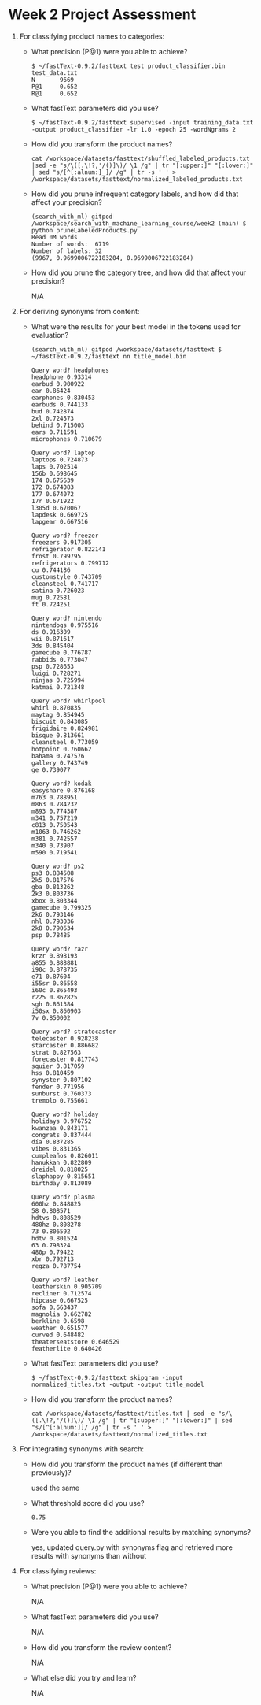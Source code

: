 # Week 2 Project Assessment

1. For classifying product names to categories:

    - What precision (P@1) were you able to achieve?

        ```
        $ ~/fastText-0.9.2/fasttext test product_classifier.bin test_data.txt 
        N       9669
        P@1     0.652
        R@1     0.652
        ```

    - What fastText parameters did you use?

        ```
        $ ~/fastText-0.9.2/fasttext supervised -input training_data.txt -output product_classifier -lr 1.0 -epoch 25 -wordNgrams 2
        ```

    - How did you transform the product names?

        ```
        cat /workspace/datasets/fasttext/shuffled_labeled_products.txt |sed -e "s/\([.\!?,'/()]\)/ \1 /g" | tr "[:upper:]" "[:lower:]" | sed "s/[^[:alnum:]_]/ /g" | tr -s ' ' > /workspace/datasets/fasttext/normalized_labeled_products.txt
        ```

    - How did you prune infrequent category labels, and how did that affect your precision?

        ```
        (search_with_ml) gitpod /workspace/search_with_machine_learning_course/week2 (main) $ python pruneLabeledProducts.py 
        Read 0M words
        Number of words:  6719
        Number of labels: 32
        (9967, 0.9699006722183204, 0.9699006722183204)
        ```

    - How did you prune the category tree, and how did that affect your precision?

        N/A

2. For deriving synonyms from content:

    - What were the results for your best model in the tokens used for evaluation?

        ```
        (search_with_ml) gitpod /workspace/datasets/fasttext $ ~/fastText-0.9.2/fasttext nn title_model.bin 

        Query word? headphones
        headphone 0.93314
        earbud 0.900922
        ear 0.86424
        earphones 0.830453
        earbuds 0.744133
        bud 0.742874
        2xl 0.724573
        behind 0.715003
        ears 0.711591
        microphones 0.710679

        Query word? laptop
        laptops 0.724873
        laps 0.702514
        156b 0.698645
        174 0.675639
        172 0.674083
        177 0.674072
        17r 0.671922
        l305d 0.670067
        lapdesk 0.669725
        lapgear 0.667516

        Query word? freezer
        freezers 0.917305
        refrigerator 0.822141
        frost 0.799795
        refrigerators 0.799712
        cu 0.744186
        customstyle 0.743709
        cleansteel 0.741717
        satina 0.726023
        mug 0.72581
        ft 0.724251

        Query word? nintendo
        nintendogs 0.975516
        ds 0.916309
        wii 0.871617
        3ds 0.845404
        gamecube 0.776787
        rabbids 0.773047
        psp 0.728653
        luigi 0.728271
        ninjas 0.725994
        katmai 0.721348

        Query word? whirlpool
        whirl 0.870835
        maytag 0.854945
        biscuit 0.843085
        frigidaire 0.824981
        bisque 0.813661
        cleansteel 0.773059
        hotpoint 0.760662
        bahama 0.747576
        gallery 0.743749
        ge 0.739077

        Query word? kodak
        easyshare 0.876168
        m763 0.788951
        m863 0.784232
        m893 0.774387
        m341 0.757219
        c813 0.750543
        m1063 0.746262
        m381 0.742557
        m340 0.73907
        m590 0.719541

        Query word? ps2
        ps3 0.884508
        2k5 0.817576
        gba 0.813262
        2k3 0.803736
        xbox 0.803344
        gamecube 0.799325
        2k6 0.793146
        nhl 0.793036
        2k8 0.790634
        psp 0.78485

        Query word? razr
        krzr 0.898193
        a855 0.888881
        i90c 0.878735
        e71 0.87604
        i55sr 0.86558
        i60c 0.865493
        r225 0.862825
        sgh 0.861384
        i50sx 0.860903
        7v 0.850002

        Query word? stratocaster
        telecaster 0.928238
        starcaster 0.886682
        strat 0.827563
        forecaster 0.817743
        squier 0.817059
        hss 0.810459
        synyster 0.807102
        fender 0.771956
        sunburst 0.760373
        tremolo 0.755661

        Query word? holiday
        holidays 0.976752
        kwanzaa 0.843171
        congrats 0.837444
        día 0.837285
        vibes 0.831365
        cumpleaños 0.826011
        hanukkah 0.822809
        dreidel 0.818025
        slaphappy 0.815651
        birthday 0.813089

        Query word? plasma
        600hz 0.848825
        58 0.808571
        hdtvs 0.808529
        480hz 0.808278
        73 0.806592
        hdtv 0.801524
        63 0.798324
        480p 0.79422
        xbr 0.792713
        regza 0.787754

        Query word? leather
        leatherskin 0.905709
        recliner 0.712574
        hipcase 0.667525
        sofa 0.663437
        magnolia 0.662782
        berkline 0.6598
        weather 0.651577
        curved 0.648482
        theaterseatstore 0.646529
        featherlite 0.640426
        ```

    - What fastText parameters did you use?

        ```
        $ ~/fastText-0.9.2/fasttext skipgram -input normalized_titles.txt -output -output title_model
        ```

    - How did you transform the product names?

        ```
        cat /workspace/datasets/fasttext/titles.txt | sed -e "s/\([.\!?,'/()]\)/ \1 /g" | tr "[:upper:]" "[:lower:]" | sed "s/[^[:alnum:]]/ /g" | tr -s ' ' > /workspace/datasets/fasttext/normalized_titles.txt
        ```

3. For integrating synonyms with search:

    - How did you transform the product names (if different than previously)?

        used the same

    - What threshold score did you use?

        ```
        0.75
        ```

    - Were you able to find the additional results by matching synonyms?

        yes, updated query.py with synonyms flag and retrieved more results with synonyms than without

4. For classifying reviews:

    - What precision (P@1) were you able to achieve?

        N/A

    - What fastText parameters did you use?

        N/A

    - How did you transform the review content?

        N/A

    - What else did you try and learn?

        N/A